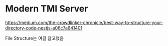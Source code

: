 # Modern TMI Server 

https://medium.com/the-crowdlinker-chronicle/best-way-to-structure-your-directory-code-nestjs-a06c7a641401

File Structure는 여길 참고했음
